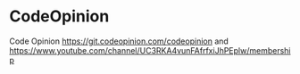 # CodeOpinion
Code Opinion https://git.codeopinion.com/codeopinion and https://www.youtube.com/channel/UC3RKA4vunFAfrfxiJhPEplw/membership
